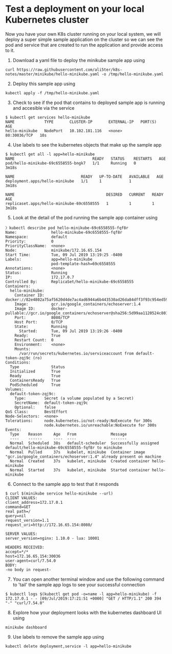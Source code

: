 # Test a deployment on your local Kubernetes cluster
Now you have your own K8s cluster running on your local system, we will deploy
a super simple sample application on the cluster so we can see the pod and
service that are created to run the application and provide access to it.

1. Download a yaml file to deploy the minikube sample app using
```shell
curl https://raw.githubusercontent.com/ali5ter/k8s-notes/master/minikube/hello-minikube.yaml -o /tmp/hello-minikube.yaml
```
2. Deploy this sample app using
```shell
kubectl apply -f /tmp/hello-minikube.yaml
```
3. Check to see if the pod that contains to deployed sample app is running and
   accesible via the service
```shell
$ kubectl get services hello-minikube
NAME             TYPE       CLUSTER-IP       EXTERNAL-IP   PORT(S)        AGE
hello-minikube   NodePort   10.102.181.116   <none>        80:30036/TCP   10s
```
4. Use labels to see the kubernetes objects that make up the sample app
```shell
$ kubectl get all -l app=hello-minikube
NAME                                  READY   STATUS    RESTARTS   AGE
pod/hello-minikube-69c6558555-bngk7   1/1     Running   0          3m18s

NAME                             READY   UP-TO-DATE   AVAILABLE   AGE
deployment.apps/hello-minikube   1/1     1            1           3m18s

NAME                                        DESIRED   CURRENT   READY   AGE
replicaset.apps/hello-minikube-69c6558555   1         1         1       3m18s
```
5. Look at the detail of the pod running the sample app container using
```shell
〉kubectl describe pod hello-minikube-69c6558555-fqf8r
Name:               hello-minikube-69c6558555-fqf8r
Namespace:          default
Priority:           0
PriorityClassName:  <none>
Node:               minikube/172.16.65.154
Start Time:         Tue, 09 Jul 2019 13:19:25 -0400
Labels:             app=hello-minikube
                    pod-template-hash=69c6558555
Annotations:        <none>
Status:             Running
IP:                 172.17.0.7
Controlled By:      ReplicaSet/hello-minikube-69c6558555
Containers:
  hello-minikube:
    Container ID:   docker://82e4802a75af5620d4de7ac4ad6944a6b443530ad26da84dff3f93c954ed59f4
    Image:          gcr.io/google_containers/echoserver:1.4
    Image ID:       docker-pullable://gcr.io/google_containers/echoserver@sha256:5d99aa1120524c801bc8c1a7077e8f5ec122ba16b6dda1a5d3826057f67b9bcb
    Port:           8080/TCP
    Host Port:      0/TCP
    State:          Running
      Started:      Tue, 09 Jul 2019 13:19:26 -0400
    Ready:          True
    Restart Count:  0
    Environment:    <none>
    Mounts:
      /var/run/secrets/kubernetes.io/serviceaccount from default-token-zqj9c (ro)
Conditions:
  Type              Status
  Initialized       True 
  Ready             True 
  ContainersReady   True 
  PodScheduled      True 
Volumes:
  default-token-zqj9c:
    Type:        Secret (a volume populated by a Secret)
    SecretName:  default-token-zqj9c
    Optional:    false
QoS Class:       BestEffort
Node-Selectors:  <none>
Tolerations:     node.kubernetes.io/not-ready:NoExecute for 300s
                 node.kubernetes.io/unreachable:NoExecute for 300s
Events:
  Type    Reason     Age   From               Message
  ----    ------     ----  ----               -------
  Normal  Scheduled  38s   default-scheduler  Successfully assigned default/hello-minikube-69c6558555-fqf8r to minikube
  Normal  Pulled     37s   kubelet, minikube  Container image "gcr.io/google_containers/echoserver:1.4" already present on machine
  Normal  Created    37s   kubelet, minikube  Created container hello-minikube
  Normal  Started    37s   kubelet, minikube  Started container hello-minikube
```
6. Connect to the sample app to test that it responds 
```shell
$ curl $(minikube service hello-minikube --url)
CLIENT VALUES:
client_address=172.17.0.1
command=GET
real path=/
query=nil
request_version=1.1
request_uri=http://172.16.65.154:8080/

SERVER VALUES:
server_version=nginx: 1.10.0 - lua: 10001

HEADERS RECEIVED:
accept=*/*
host=172.16.65.154:30036
user-agent=curl/7.54.0
BODY:
-no body in request-
```
7. You can open another terminal window and use the following command to
   'tail' the sample app logs to see your successful connection
```shell
$ kubectl logs $(kubectl get pod -o=name -l app=hello-minikube) -f
172.17.0.1 - - [09/Jul/2019:17:21:51 +0000] "GET / HTTP/1.1" 200 394 "-" "curl/7.54.0"
```
8. Explore how your deployment looks with the kubernetes dashboard UI using
```shell
minikube dashboard
```
9. Use labels to remove the sample app using
```shell
kubectl delete deployment,service -l app=hello-minikube
```